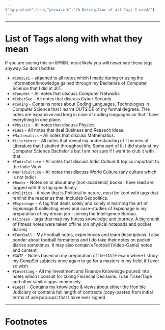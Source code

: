 ```yaml
---
{"dg-publish":true,"permalink":"/A Description of all Tags I used/"}
---
```



---
# List of Tags along with what they mean

If you are seeing this on ज्ञानसंग्रह, most likely you will never see these tags anyway. So don't bother.

- `#CompSci` - attached to all notes which I made during or using the information/knowledge gained through my Bachelors of Computer Science that I did at JIIT.
- `#CompNet` - All notes that discuss Computer Networks
- `#CyberSec` - All notes that discuss Cyber Security
- `#coding` - Contains notes about Coding Languages, Technologies in Computer Science that I learnt OUTSIDE of my formal degrees. THe notes are expansive and long in case of coding languages so that I have everything in one place.
- `#Physics` - All notes that discuss Physics.
- `#idea` - All notes that deal Business and Reasech ideas.
- `#Mathematics` - All notes that discuss Mathematics.
- `#Literature` - All notes that reveal my understanding of Theories of Literature that I studied throughout life. Some part of it, I did study at my Computer Science Bachelor's but I am not sure if I want to club it with that.
- `#IndicCulture` - All notes that discuss Indic Culture & topics important to the Indic View
- `#WorldCulture` - All notes that discuss World Culture (any culture which is not Indic)
- `#Books` - Notes on or about any (non-academic) books I have read are tagged with this tag specifically.
- `#Politics` - A view that is Politicial in nature, must be kept with tags that remind the reader as that. Includes Geopolitics.
- `#Espionage` - A tag that deals solely and solely in learning the art of Espionage & collecting news and case-studies of Espionage in my preparation of my dream job - joining the Intelligence Bureau.
- `#Fitness` - tags that map my fitness knowledge and journey. A big chunk of fitness notes were taken offline (on physical notepads and pocket diaries)
- `#Football` - My Football notes, experiences and team descriptions. I also ponder about football formations and I do take their notes on pocket diaries sometimes. It may also contain eFootball (Video-Game) notes and content
- `#GATE` - Notes based on my preparation of the GATE exam where I study my CompSci subjects once again to go for a masters in my field, if I ever so wish.
- `#Investing` - All my Investment and Finance Knowledge poured into notes which I consult for taking Financial Decisions. I use TickerTape and other similar apps immensely.
- `#Legal` - Contains my knowledge & views about either the Hon'ble Judiciary or contains full length of contracts (copy-pasted from initial terms of use pop-ups) that I have ever signed.


---
# Footnotes